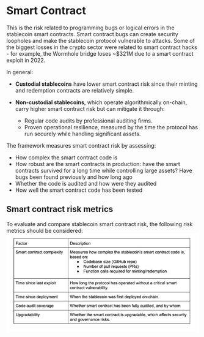 # Smart Contract

This is the risk related to programming bugs or logical errors in the stablecoin smart contracts. Smart contract bugs can create security loopholes and make the stablecoin protocol vulnerable to attacks. Some of the biggest losses in the crypto sector were related to smart contract hacks - for example, the Wormhole bridge loses ~$321M due to a smart contract exploit in 2022.

In general:
- **Custodial stablecoins** have lower smart contract risk since their minting and redemption contracts are relatively simple.

- **Non-custodial stablecoins**, which operate algorithmically on-chain, carry higher smart contract risk but can mitigate it through:
  - Regular code audits by professional auditing firms.
  - Proven operational resilience, measured by the time the protocol has run securely while handling significant assets.

The framework measures smart contract risk by assessing:
- How complex the smart contract code is
- How robust are the smart contracts in production: have the smart contracts survived for a long time while controlling large assets? Have bugs been found previously and how long ago
- Whether the code is audited and how were they audited
- How well the smart contract code has been tested

## Smart contract risk metrics
To evaluate and compare stablecoin smart contract risk, the following risk metrics should be considered:
![alt_text](https://github.com/tamamatammy/sraf/blob/main/research/images/smart_contract_metrics.jpg)
